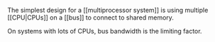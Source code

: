 The simplest design for a [[multiprocessor system]] is using multiple [[CPU|CPUs]] on a [[bus]] to connect to shared memory.

On systems with lots of CPUs, bus bandwidth is the limiting factor.
